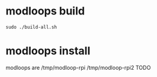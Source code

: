 # modloops build

```
sudo ./build-all.sh
```

# modloops install

modloops are /tmp/modloop-rpi /tmp/modloop-rpi2
TODO
